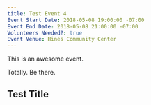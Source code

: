 ```yaml
---
title: Test Event 4
Event Start Date: 2018-05-08 19:00:00 -07:00
Event End Date: 2018-05-08 21:00:00 -07:00
Volunteers Needed?: true
Event Venue: Hines Community Center
---
```


This is an awesome event.

Totally. Be there.

## Test Title
